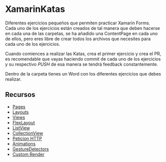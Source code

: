 # XamarinKatas

Diferentes ejercicios pequeños que permiten practicar Xamarin Forms. 
Cada uno de los ejercicios están creados de tal manera que deben hacerse en cada una de las carpetas, se ha añadido una ContentPage en cada
uno de ellos, pero eres libre de crear todos los archivos que necesites para cada uno de los ejercicios.

Cuando comiences a realizar las Katas, crea el primer ejercicio y crea el PR, es recomendable que vayas haciendo commit de cada uno de los 
ejercicios y su respectivo *PUSH* de esa manera se tendrá feedback constantemente.

Dentro de la carpeta tienes un Word con los diferentes ejercicios que debes realizar.

## Recursos

- [Pages](https://docs.microsoft.com/en-us/xamarin/xamarin-forms/user-interface/controls/pages)
- [Layouts](https://docs.microsoft.com/en-us/xamarin/xamarin-forms/user-interface/controls/layouts)
- [Views](https://docs.microsoft.com/en-us/xamarin/xamarin-forms/user-interface/controls/views)
- [FlexLayout](https://javiersuarezruiz.wordpress.com/2018/03/28/xamarin-forms-primer-vistazo-a-flexlayout/)
- [ListView](https://docs.microsoft.com/en-us/xamarin/get-started/tutorials/listview/?tabs=vswin)
- [CollectionView](https://geeks.ms/jsuarez/2018/12/10/preview-primer-vistazo-a-xamarin-forms-collectionview/)
- [Peticion HTTP](http://zetcode.com/csharp/httpclient/)
- [Animations](https://docs.microsoft.com/en-us/xamarin/xamarin-forms/user-interface/animation/simple)
- [GestureDetectors](https://docs.microsoft.com/en-us/xamarin/xamarin-forms/app-fundamentals/gestures/)
- [Custom Render](https://geeks.ms/jsuarez/2015/06/23/xamarin-forms-custom-renders/)




